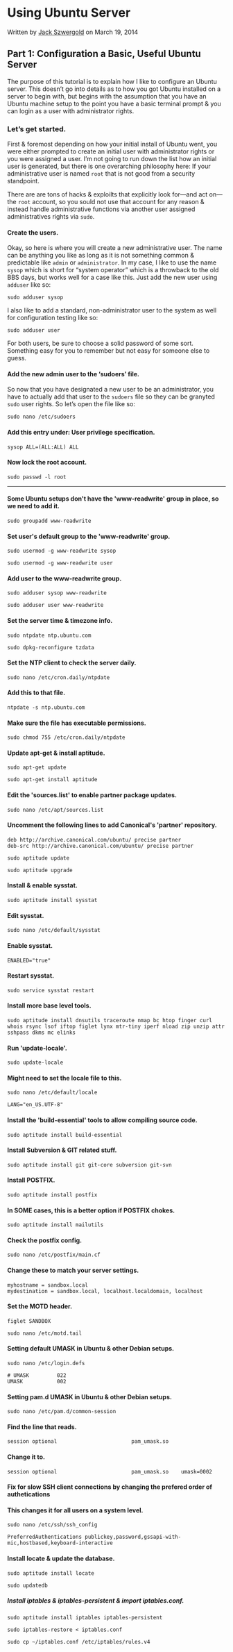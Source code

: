 # Using Ubuntu Server

Written by [Jack Szwergold][1] on March 19, 2014

## Part 1: Configuration a Basic, Useful Ubuntu Server

The purpose of this tutorial is to explain how I like to configure an Ubuntu server. This doesn’t go into details as to how you got Ubuntu installed on a server to begin with, but begins with the assumption that you have an Ubuntu machine setup to the point you have a basic terminal prompt & you can login as a user with administrator rights.

### Let’s get started.

First & foremost depending on how your initial install of Ubuntu went, you were either prompted to create an initial user with administrator rights or you were assigned a user. I’m not going to run down the list how an initial user is generated, but there is one overarching philosophy here: If your administrative user is named `root` that is not good from a security standpoint.

There are are tons of hacks & exploilts that explicitly look for—and act on—the `root` account, so you sould not use that account for any reason & instead handle administrative functions via another user assigned administratives rights via `sudo`.

#### Create the users.

Okay, so here is where you will create a new administrative user. The name can be anything you like as long as it is not something common & predictable like `admin` or `administrator`. In my case, I like to use the name `sysop` which is short for “system operator” which is a throwback to the old BBS days, but works well for a case like this. Just add the new user using `adduser` like so:

    sudo adduser sysop

I also like to add a standard, non-administrator user to the system as well for configuration testing like so:

    sudo adduser user

For both users, be sure to choose a solid password of some sort. Something easy for you to remember but not easy for someone else to guess.

#### Add the new admin user to the ‘sudoers’ file.

So now that you have designated a new user to be an administrator, you have to actually add that user to the `sudoers` file so they can be granyted `sudo` user rights. So let’s open the file like so:

    sudo nano /etc/sudoers

#### Add this entry under: User privilege specification. 

    sysop ALL=(ALL:ALL) ALL

#### Now lock the root account.

    sudo passwd -l root


***



#### Some Ubuntu setups don't have the 'www-readwrite' group in place, so we need to add it.

    sudo groupadd www-readwrite

#### Set user's default group to the 'www-readwrite' group.

    sudo usermod -g www-readwrite sysop

    sudo usermod -g www-readwrite user

#### Add user to the www-readwrite group.

    sudo adduser sysop www-readwrite

    sudo adduser user www-readwrite

#### Set the server time & timezone info.

    sudo ntpdate ntp.ubuntu.com

    sudo dpkg-reconfigure tzdata

#### Set the NTP client to check the server daily.

    sudo nano /etc/cron.daily/ntpdate

#### Add this to that file.

    ntpdate -s ntp.ubuntu.com

#### Make sure the file has executable permissions.

    sudo chmod 755 /etc/cron.daily/ntpdate

#### Update apt-get & install aptitude.

    sudo apt-get update

    sudo apt-get install aptitude

#### Edit the 'sources.list' to enable partner package updates.

    sudo nano /etc/apt/sources.list

#### Uncomment the following lines to add Canonical's 'partner' repository.

    deb http://archive.canonical.com/ubuntu/ precise partner
    deb-src http://archive.canonical.com/ubuntu/ precise partner

    sudo aptitude update

    sudo aptitude upgrade


#### Install & enable sysstat.

    sudo aptitude install sysstat

#### Edit sysstat.

    sudo nano /etc/default/sysstat

#### Enable sysstat.

    ENABLED="true"

#### Restart sysstat.

    sudo service sysstat restart

#### Install more base level tools.

    sudo aptitude install dnsutils traceroute nmap bc htop finger curl whois rsync lsof iftop figlet lynx mtr-tiny iperf nload zip unzip attr sshpass dkms mc elinks
                      
#### Run 'update-locale'.

    sudo update-locale

#### Might need to set the locale file to this.

    sudo nano /etc/default/locale

    LANG="en_US.UTF-8"

#### Install the 'build-essential' tools to allow compiling source code.

    sudo aptitude install build-essential

#### Install Subversion & GIT related stuff.

    sudo aptitude install git git-core subversion git-svn

#### Install POSTFIX.

    sudo aptitude install postfix

#### In SOME cases, this is a better option if POSTFIX chokes.

    sudo aptitude install mailutils

#### Check the postfix config.

    sudo nano /etc/postfix/main.cf

#### Change these to match your server settings.

    myhostname = sandbox.local
    mydestination = sandbox.local, localhost.localdomain, localhost

#### Set the MOTD header.

    figlet SANDBOX

    sudo nano /etc/motd.tail

#### Setting default UMASK in Ubuntu & other Debian setups.

    sudo nano /etc/login.defs

    # UMASK         022
    UMASK           002


#### Setting pam.d UMASK in Ubuntu & other Debian setups.

    sudo nano /etc/pam.d/common-session

#### Find the line that reads.

    session optional                        pam_umask.so

#### Change it to.

    session optional                        pam_umask.so	umask=0002


#### Fix for slow SSH client connections by changing the prefered order of authetications

#### This changes it for all users on a system level.

    sudo nano /etc/ssh/ssh_config

    PreferredAuthentications publickey,password,gssapi-with-mic,hostbased,keyboard-interactive


#### Install locate & update the database.

    sudo aptitude install locate

    sudo updatedb


##### Install iptables & iptables-persistent & import iptables.conf.

    sudo aptitude install iptables iptables-persistent

    sudo iptables-restore < iptables.conf

    sudo cp ~/iptables.conf /etc/iptables/rules.v4

[1]: http://www.preworn.com/ "Preworn • Jack Szwergold’s Online Portfolio"